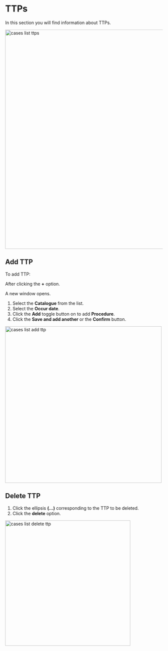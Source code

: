 # TTPs

In this section you will find information about TTPs. 

<img src="/thehive/images/user-guides/analyst-corner/cases-description/cases-description-ttp.png" alt="cases list  ttps" width="700" height="700"/>

## Add TTP

To add TTP: 

After clicking the **+** option. 

A new window opens. 

1. Select the **Catalogue** from the list.
1. Select the **Occur date**.
1. Click the **Add** toggle button on to add **Procedure**.
1. Click the **Save and add another** or the **Confirm** button.

<img src="/thehive/images/user-guides/analyst-corner/cases-description/cases-description-add-ttp.png" alt="cases list add ttp" width="500" height="500"/>

## Delete TTP

1. Click the ellipsis **(...)** corresponding to the TTP to be deleted.
1. Click the **delete** option.

<img src="/thehive/images/user-guides/analyst-corner/cases-description/cases-description-delete-ttp.png" alt="cases list delete ttp" width="400" height="400"/>




